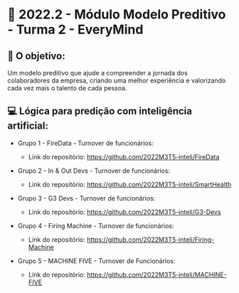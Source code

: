 # 🙋‍ 2022.2 - Módulo Modelo Preditivo - Turma 2 - EveryMind

## 🎯 O objetivo:
Um modelo preditivo que ajude a compreender a jornada dos colaboradores da empresa, criando uma melhor experiência e valorizando cada vez mais o talento de cada pessoa.

## 💻 Lógica para predição com inteligência artificial:

- Grupo 1 - FireData - Turnover de funcionários:
  - Link do repositório: https://github.com/2022M3T5-inteli/FireData

- Grupo 2 - In & Out Devs - Turnover de funcionários:
  - Link do repositório: https://github.com/2022M3T5-inteli/SmartHealth
  
- Grupo 3 - G3 Devs - Turnover de funcionários:
  - Link do repositório: https://github.com/2022M3T5-inteli/G3-Devs
  
- Grupo 4 - Firing Machine - Turnover de funcionários:
  - Link do repositório: https://github.com/2022M3T5-inteli/Firing-Machine
  
- Grupo 5 - MACHINE FIVE - Turnover de Funcionários:
  - Link do repositório: https://github.com/2022M3T5-inteli/MACHINE-FIVE
